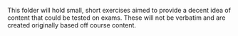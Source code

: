 This folder will hold small, short exercises aimed to provide a decent idea of content that could be tested on exams.
These will not be verbatim and are created originally based off course content.
